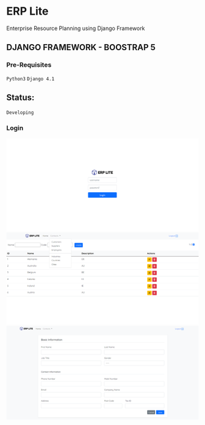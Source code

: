 # ERP Lite
Enterprise Resource Planning using Django Framework

## DJANGO FRAMEWORK - BOOSTRAP 5
### Pre-Requisites
`Python3` `Django 4.1`

## Status:
`Developing`

### Login
![alt text](https://github.com/Nor-Mand/erp-lite/blob/main/images/picture_1.png)
![alt text](https://github.com/Nor-Mand/erp-lite/blob/main/images/picture_2.png)
![alt text](https://github.com/Nor-Mand/erp-lite/blob/main/images/picture_3.png)
